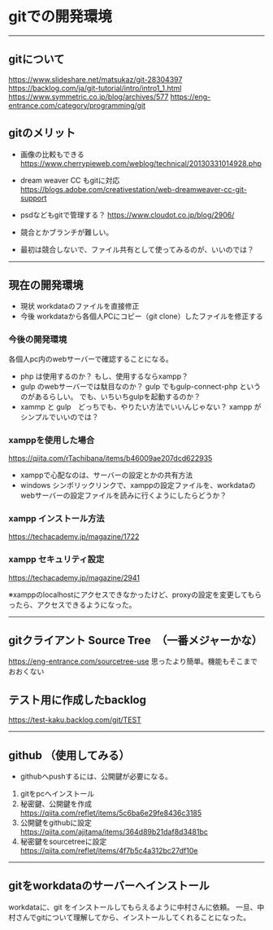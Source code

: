 # gitでの開発環境


---
## gitについて
https://www.slideshare.net/matsukaz/git-28304397
https://backlog.com/ja/git-tutorial/intro/intro1_1.html
https://www.symmetric.co.jp/blog/archives/577
https://eng-entrance.com/category/programming/git

## gitのメリット
- 画像の比較もできる
https://www.cherrypieweb.com/weblog/technical/20130331014928.php

- dream weaver CC もgitに対応
https://blogs.adobe.com/creativestation/web-dreamweaver-cc-git-support

- psdなどもgitで管理する？
https://www.cloudot.co.jp/blog/2906/

- 競合とかブランチが難しい。
- 最初は競合しないで、ファイル共有として使ってみるのが、いいのでは？


---
## 現在の開発環境
- 現状 workdataのファイルを直接修正
- 今後 workdataから各個人PCにコピー（git clone）したファイルを修正する

### 今後の開発環境  
各個人pc内のwebサーバーで確認することになる。

- php は使用するのか？
もし、使用するならxampp？
- gulp のwebサーバーでは駄目なのか？
gulp でもgulp-connect-php というのがあるらしい。
でも、いちいちgulpを起動するのか？
- xammp と gulp　どっちでも、やりたい方法でいいんじゃない？
xampp がシンプルでいいのでは？

### xamppを使用した場合
https://qiita.com/rTachibana/items/b46009ae207dcd622935
- xamppで心配なのは、サーバーの設定とかの共有方法
- windows シンボリックリンクで、xamppの設定ファイルを、workdataのwebサーバーの設定ファイルを読みに行くようにしたらどうか？

### xampp インストール方法
https://techacademy.jp/magazine/1722

### xampp セキュリティ設定
https://techacademy.jp/magazine/2941

※xamppのlocalhostにアクセスできなかったけど、proxyの設定を変更してもらったら、アクセスできるようになった。


---
## gitクライアント Source Tree　（一番メジャーかな）
https://eng-entrance.com/sourcetree-use
思ったより簡単。機能もそこまでおおくない

## テスト用に作成したbacklog
https://test-kaku.backlog.com/git/TEST



---
## github （使用してみる）
- githubへpushするには、公開鍵が必要になる。  
1. gitをpcへインストール
2. 秘密鍵、公開鍵を作成
https://qiita.com/reflet/items/5c6ba6e29fe8436c3185
3. 公開鍵をgithubに設定
https://qiita.com/ajitama/items/364d89b21daf8d3481bc
4. 秘密鍵をsourcetreeに設定
https://qiita.com/reflet/items/4f7b5c4a312bc27df10e

---
## gitをworkdataのサーバーへインストール
workdataに、git をインストールしてもらえるように中村さんに依頼。
一旦、中村さんでgitについて理解してから、インストールしてくれることになった。